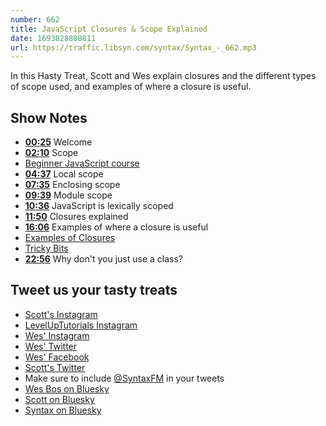 ```yaml
---
number: 662
title: JavaScript Closures & Scope Explained
date: 1693828800811
url: https://traffic.libsyn.com/syntax/Syntax_-_662.mp3
---
```


In this Hasty Treat, Scott and Wes explain closures and the different types of scope used, and examples of where a closure is useful.

## Show Notes

* **[00:25](#t=00:25)** Welcome
* **[02:10](#t=02:10)** Scope
* [Beginner JavaScript course](https://beginnerjavascript.com)
* **[04:37](#t=04:37)** Local scope
* **[07:35](#t=07:35)** Enclosing scope
* **[09:39](#t=09:39)** Module scope
* **[10:36](#t=10:36)** JavaScript is lexically scoped
* **[11:50](#t=11:50)** Closures explained
* **[16:06](#t=16:06)** Examples of where a closure is useful
* [Examples of Closures](https://wesbos.com/javascript/03-the-tricky-bits/closures#examples-of-closures)
* [Tricky Bits](https://wesbos.com/javascript/03-the-tricky-bits/scope)
* **[22:56](#t=22:56)** Why don't you just use a class?

## Tweet us your tasty treats

* [Scott's Instagram](https://www.instagram.com/stolinski/)
* [LevelUpTutorials Instagram](https://www.instagram.com/LevelUpTutorials/)
* [Wes' Instagram](https://www.instagram.com/wesbos/)
* [Wes' Twitter](https://twitter.com/wesbos)
* [Wes' Facebook](https://www.facebook.com/wesbos.developer)
* [Scott's Twitter](https://twitter.com/stolinski)
* Make sure to include [@SyntaxFM](https://twitter.com/SyntaxFM) in your tweets
* [Wes Bos on Bluesky](https://bsky.app/profile/wesbos.com)
* [Scott on Bluesky](https://bsky.app/profile/tolin.ski)
* [Syntax on Bluesky](https://bsky.app/profile/syntax.fm)
